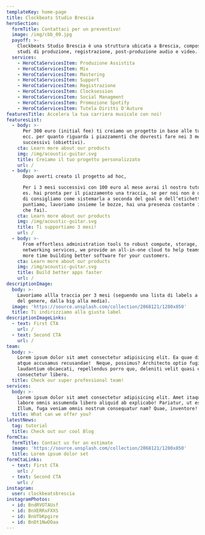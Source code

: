 ```yaml
---
templateKey: home-page
title: Clockbeats Studio Brescia
heroSection:
  formTitle: Contattaci per un preventivo!
  image: /img/cbb_09.jpg
  payoff: >-
    Clockbeats Studio Brescia è una struttura ubicata a Brescia, composta da
    studi di produzione, registrazione, post-produzione audio e video.
  services:
    - HeroCtaServicesItem: Produzione Assistita
    - HeroCtaServicesItem: Mix
    - HeroCtaServicesItem: Mastering
    - HeroCtaServicesItem: Support
    - HeroCtaServicesItem: Registrazione
    - HeroCtaServicesItem: Clocksession
    - HeroCtaServicesItem: Social Managment
    - HeroCtaServicesItem: Promozione Spotify
    - HeroCtaServicesItem: Tutela Diritti D'Auture
featuresTitle: Accelera la tua carriera musicale con noi!
featuresList:
  - body: >-
      Per 300 euro (initial fee) ti creiamo un progetto in base alle tue uscite
      ecc. per quanto riguarda i piazzamenti che dovresti fare nei 3 mesi
      successivi (obiettivi).
    cta: Learn more about our products
    img: /img/acoustic-guitar.svg
    title: Creiamo il tuo progetto personalizzato
    url: /
  - body: >-
      Dopo averti creato il progetto ad hoc, 

      Per i 3 mesi successivi con 100 euro al mese avrai il nostro tutoring (ad
      es. hai pronta per il piazzamento una traccia, se per noi non è di livello
      di consigliamo come sistemarla a seconda del goal e dell’etichetta a cui
      puntiamo, lavoriamo insieme le bozze, hai una presenza costante in quello
      che fai).
    cta: Learn more about our products
    img: /img/acoustic-guitar.svg
    title: Ti supportiamo 3 mesi!
    url: /
  - body: >-
      From effortless administration tools to robust compute, storage, and
      networking services, we provide an all-in-one cloud to help teams spend
      more time building better software for your customers.
    cta: Learn more about our products
    img: /img/acoustic-guitar.svg
    title: Build better apps faster
    url: /
descriptionImage:
  body: >-
    Lavoriamo allla traccia per 3 mesi (seguendo una lista di labels a seconda
    del genere, dalla big alla media).
  image: 'https://source.unsplash.com/collection/2068121/1280x850'
  title: Ti indirizziamo alla giusta label
descriptionImageLinks:
  - text: First CTA
    url: /
  - text: Second CTA
    url: /
team:
  body: >-
    Lorem ipsum dolor sit amet consectetur adipisicing elit. Ea quae distinctio
    atque accusamus recusandae!  Neque, possimus? Architecto optio fugiat,
    laudantium obcaecati, repellendus porro quo, deleniti velit quasi ea 
    consectetur libero.
  title: Check our super professional team!
services:
  body: >-
    Lorem ipsum dolor sit amet consectetur adipisicing elit. Amet itaque odit
    labore omnis assumenda libero aliquid ab explicabo! Pariatur, ut esse.
    Illum, fuga veniam omnis nostrum consequatur nam? Quae, inventore!
  title: What can we offer you?
latestNews:
  tag: tutorial
  title: Check out our cool Blog
formCta:
  formTitle: Contact us for an estimate
  image: 'https://source.unsplash.com/collection/2068121/1280x850'
  title: Lorem ipsum dolor set
formCtaLinks:
  - text: First CTA
    url: /
  - text: Second CTA
    url: /
instagram:
  user: clockbeatsbrescia
instagramPhotos:
  - id: BndRVOTAUsf
  - id: BnXERRxFXXS
  - id: BnUfbKpgire
  - id: BnDt1NwDOaa
---
```


